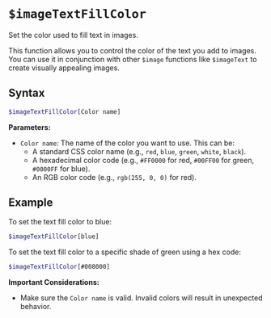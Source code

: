 # `$imageTextFillColor`

Set the color used to fill text in images.

This function allows you to control the color of the text you add to images.  You can use it in conjunction with other `$image` functions like `$imageText` to create visually appealing images.

## Syntax

```bash
$imageTextFillColor[Color name]
```

**Parameters:**

*   `Color name`: The name of the color you want to use. This can be:
    *   A standard CSS color name (e.g., `red`, `blue`, `green`, `white`, `black`).
    *   A hexadecimal color code (e.g., `#FF0000` for red, `#00FF00` for green, `#0000FF` for blue).
    *   An RGB color code (e.g., `rgb(255, 0, 0)` for red).

## Example

To set the text fill color to blue:

```bash
$imageTextFillColor[blue]
```

To set the text fill color to a specific shade of green using a hex code:

```bash
$imageTextFillColor[#008000]
```

**Important Considerations:**

*   Make sure the `Color name` is valid. Invalid colors will result in unexpected behavior.

